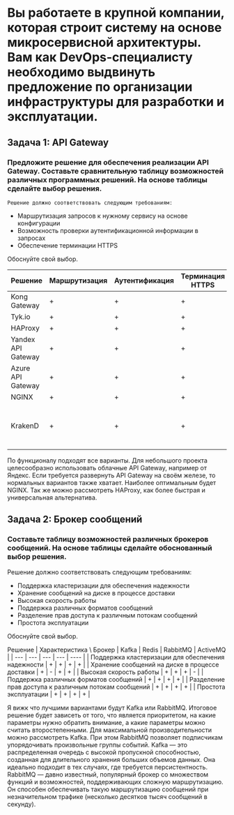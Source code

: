 # Вы работаете в крупной компании, которая строит систему на основе микросервисной архитектуры. Вам как DevOps-специалисту необходимо выдвинуть предложение по организации инфраструктуры для разработки и эксплуатации.

## Задача 1: API Gateway

### Предложите решение для обеспечения реализации API Gateway. Составьте сравнительную таблицу возможностей различных программных решений. На основе таблицы сделайте выбор решения.
    Решение должно соответствовать следующим требованиям:

- Маршрутизация запросов к нужному сервису на основе конфигурации
- Возможность проверки аутентификационной информации в запросах
- Обеспечение терминации HTTPS

Обоснуйте свой выбор.

| Решение | Маршрутизация | Аутентификация | Терминация HTTPS | Бесплатно/Открыто? |
| --- | --- | --- | --- | ---- |
| Kong Gateway |+ | + | + | Бесплатн, Apache 2.0 |
| Tyk.io | + | + | + |	Бесплатно, MPL |
| HAProxy |	+ |	+ |	+ | Бесплатно |
| Yandex API Gateway |	+ |	+ |	+ |	Платно |
| Azure API Gateway |	+ |	+ |	+ |	Платно |
| NGINX |	+ |	+ |	+ |	Бесплатно |
| KrakenD |	+ |	+ |	+ |	Двойное лицензирование, нужные функции частично в платной версии |
 
По функционалу подходят все варианты. Для небольшого проекта целесообразно использовать облачные API Gateway, например от Яндекс. Если требуется развернуть API Gateway на своём железе, то нормальных вариантов также хватает. 
Наиболее оптимальным будет NGINX. Так же можно рассмотреть HAProxy, как более быстрая и универсальная альтернатива.


## Задача 2: Брокер сообщений

### Составьте таблицу возможностей различных брокеров сообщений. На основе таблицы сделайте обоснованный выбор решения.

Решение должно соответствовать следующим требованиям:

-    Поддержка кластеризации для обеспечения надежности
-    Хранение сообщений на диске в процессе доставки
-    Высокая скорость работы
-    Поддержка различных форматов сообщений
-    Разделение прав доступа к различным потокам сообщений
-    Простота эксплуатации

Обоснуйте свой выбор.

Решение
| Характеристика \ Брокер |	Kafka |	Redis |	RabbitMQ |	ActiveMQ |
| --- | --- | --- | --- | ---- |
| Поддержка кластеризации для обеспечения надежности |	+ |	+ |	+ |	+ |
| Хранение сообщений на диске в процессе доставки |	+ |	- |	+ |	+ |
| Высокая скорость работы |	+ |	+ |	+ |	- |
| Поддержка различных форматов сообщений |	+ |	+ |	+ |	+ |
| Разделение прав доступа к различным потокам сообщений |	+ |	+ |	+ |	+ |
| Простота эксплуатации |	+ |	+ |	+ |	+ |

Я вижк что лучшими вариантами будут Kafka или RabbitMQ. Итоговое решение будет зависеть от того, что является приоритетом, на какие параметры нужно обратить внимание, а какие параметры можно считать второстепенными. Для максимальной производительности можно рассмотреть Kafka. При этом RabbitMQ позволяет подписчикам упорядочивать произвольные группы событий.
Kafka — это распределенная очередь с высокой пропускной способностью, созданная для длительного хранения больших объемов данных. Она идеально подходит в тех случаях, где требуется персистентность.
RabbitMQ — давно известный, популярный брокер со множеством функций и возможностей, поддерживающих сложную маршрутизацию. Он способен обеспечивать такую маршрутизацию сообщений при незначительном трафике (несколько десятков тысяч сообщений в секунду).
